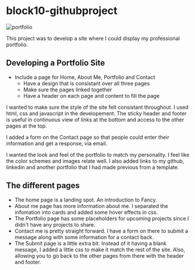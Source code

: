 # block10-githubproject
![portfolio](https://cdn3d.iconscout.com/3d/premium/thumb/portfolio-6762580-5588838.png)

This project  was to develop a site where I could display my professional portfolio.
## Developing a Portfolio Site
- Include a page for Home, About Me, Portfolio and Contact
  - Have a design that is consistant over all three pages
  - Make sure the pages linked together
  - Have a header on each page and content to fill the page

I wanted to make sure the style of the site felt consistant throughout.  I used html, css and javascript in the developement.
The sticky header and footer is useful in continuous view of links at the bottom and access to the other pages at the top.

I added a form on the Contact page so that people could enter their information and get a response, via email.

I wanted the look and feel of the portfolio to match my personality.  I feel like the color schemes and images relate well.  I also added links to my github, linkedin and another portfolio that I had made previous from a template. 

## The different pages
- The home page is a landing spot.  An introduction to Fancy.
- About me page has more information about me.  I separated the infomation into cards and added some hover effects in css.
- The Portfolio page has some placeholders for upcoming projects since I didn't have any projects to share.
- Contact me is pretty straight forward.  I have a form on there to submit a message along with some information for a contact back.
- The Submit page is a little extra bit.  Instead of it having a blank message, I added a little css to make it match the rest of the site.  Also, allowing you to go back to the other pages from there with the header and footer.  


   
